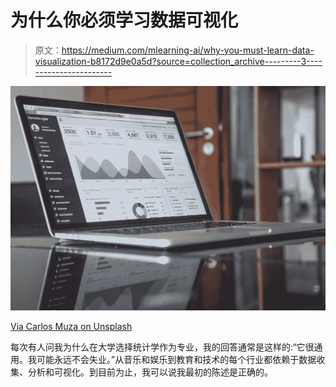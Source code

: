 # 为什么你必须学习数据可视化

> 原文：<https://medium.com/mlearning-ai/why-you-must-learn-data-visualization-b8172d9e0a5d?source=collection_archive---------3----------------------->

![](img/af8061cb3858b459b454cd542cd72c3a.png)

[Via Carlos Muza on Unsplash](https://unsplash.com/@kmuza)

每次有人问我为什么在大学选择统计学作为专业，我的回答通常是这样的:“它很通用。我可能永远不会失业。”从音乐和娱乐到教育和技术的每个行业都依赖于数据收集、分析和可视化。到目前为止，我可以说我最初的陈述是正确的。